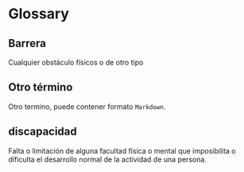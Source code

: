 # Glossary

## Barrera 
Cualquier obstáculo físicos o de otro tipo

## Otro término
Otro termino, puede contener formato `Markdown`.

## discapacidad
Falta o limitación de alguna facultad física o mental que imposibilita o dificulta el desarrollo normal de la actividad de una persona.




